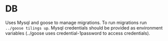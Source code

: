 # DB
Uses Mysql and goose to manage migrations.
To run migrations run `../goose tilings up`.
Mysql credentials should be provided as environment variables (../goose uses credential-1password to access credentials).
